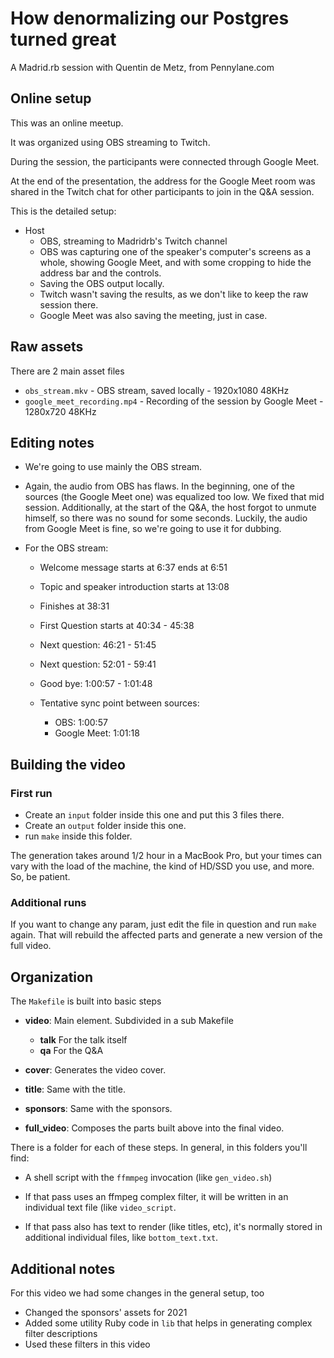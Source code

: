 # How denormalizing our Postgres turned great

A Madrid.rb session with Quentin de Metz, from Pennylane.com

## Online setup

This was an online meetup.

It was organized using OBS streaming to Twitch.

During the session, the participants were connected through
Google Meet.

At the end of the presentation, the address for the Google Meet room
was shared in the Twitch chat for other participants to join in the
Q&A session.

This is the detailed setup:

- Host
  - OBS, streaming to Madridrb's Twitch channel
  - OBS was capturing one of the speaker's computer's screens as a
    whole, showing Google Meet, and with some cropping to hide the
    address bar and the controls.
  - Saving the OBS output locally.
  - Twitch wasn't saving the results, as we don't like to keep the raw
    session there.
  - Google Meet was also saving the meeting, just in case.

## Raw assets

There are 2 main asset files

- `obs_stream.mkv` - OBS stream, saved locally - 1920x1080 48KHz
- `google_meet_recording.mp4` - Recording of the session by Google Meet - 1280x720 48KHz

## Editing notes

- We're going to use mainly the OBS stream.

- Again, the audio from OBS has flaws. In the beginning, one of the
  sources (the Google Meet one) was equalized too low. We fixed that
  mid session. Additionally, at the start of the Q&A, the host forgot
  to unmute himself, so there was no sound for some seconds. Luckily,
  the audio from Google Meet is fine, so we're going to use it for
  dubbing.
  
- For the OBS stream:

  - Welcome message starts at 6:37 ends at 6:51

  - Topic and speaker introduction starts at 13:08
  
  - Finishes at 38:31
  
  - First Question starts at 40:34 - 45:38
  
  - Next question: 46:21 - 51:45
  
  - Next question: 52:01 - 59:41
  
  - Good bye: 1:00:57 - 1:01:48
  
  - Tentative sync point between sources:
    - OBS: 1:00:57
    - Google Meet: 1:01:18

## Building the video

### First run

- Create an `input` folder inside this one and put this 3 files there.
- Create an `output` folder inside this one.
- run `make` inside this folder.

The generation takes around 1/2 hour in a MacBook Pro, but your times
can vary with the load of the machine, the kind of HD/SSD you use, and
more. So, be patient.

### Additional runs

If you want to change any param, just edit the file in question and
run `make` again. That will rebuild the affected parts and generate a
new version of the full video.

## Organization

The `Makefile` is built into basic steps

- **video**: Main element. Subdivided in a sub Makefile
  - **talk** For the talk itself
  - **qa** For the Q&A
  
- **cover**: Generates the video cover.

- **title**: Same with the title.

- **sponsors**: Same with the sponsors.

- **full_video**: Composes the parts built above into the final video.

There is a folder for each of these steps. In general, in this folders
you'll find:

- A shell script with the `ffmmpeg` invocation (like `gen_video.sh`)

- If that pass uses an ffmpeg complex filter, it will be written in an
  individual text file (like `video_script`.
  
- If that pass also has text to render (like titles, etc), it's
  normally stored in additional individual files, like
  `bottom_text.txt`.

## Additional notes

For this video we had some changes in the general setup, too

- Changed the sponsors' assets for 2021
- Added some utility Ruby code in `lib` that helps in generating
  complex filter descriptions
- Used these filters in this video
